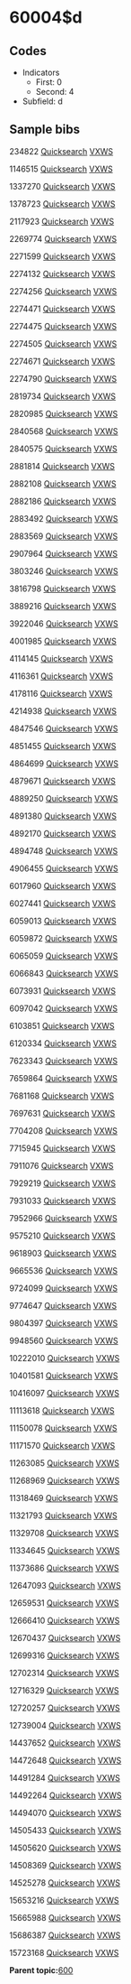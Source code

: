 # 60004$d

## Codes

-   Indicators
    -   First: 0
    -   Second: 4
-   Subfield: d

## Sample bibs

234822 [Quicksearch](https://search.library.yale.edu/catalog/234822) [VXWS](http://prodorbis.library.yale.edu:7014/vxws/GetHoldingsService?bibId=234822)

1146515 [Quicksearch](https://search.library.yale.edu/catalog/1146515) [VXWS](http://prodorbis.library.yale.edu:7014/vxws/GetHoldingsService?bibId=1146515)

1337270 [Quicksearch](https://search.library.yale.edu/catalog/1337270) [VXWS](http://prodorbis.library.yale.edu:7014/vxws/GetHoldingsService?bibId=1337270)

1378723 [Quicksearch](https://search.library.yale.edu/catalog/1378723) [VXWS](http://prodorbis.library.yale.edu:7014/vxws/GetHoldingsService?bibId=1378723)

2117923 [Quicksearch](https://search.library.yale.edu/catalog/2117923) [VXWS](http://prodorbis.library.yale.edu:7014/vxws/GetHoldingsService?bibId=2117923)

2269774 [Quicksearch](https://search.library.yale.edu/catalog/2269774) [VXWS](http://prodorbis.library.yale.edu:7014/vxws/GetHoldingsService?bibId=2269774)

2271599 [Quicksearch](https://search.library.yale.edu/catalog/2271599) [VXWS](http://prodorbis.library.yale.edu:7014/vxws/GetHoldingsService?bibId=2271599)

2274132 [Quicksearch](https://search.library.yale.edu/catalog/2274132) [VXWS](http://prodorbis.library.yale.edu:7014/vxws/GetHoldingsService?bibId=2274132)

2274256 [Quicksearch](https://search.library.yale.edu/catalog/2274256) [VXWS](http://prodorbis.library.yale.edu:7014/vxws/GetHoldingsService?bibId=2274256)

2274471 [Quicksearch](https://search.library.yale.edu/catalog/2274471) [VXWS](http://prodorbis.library.yale.edu:7014/vxws/GetHoldingsService?bibId=2274471)

2274475 [Quicksearch](https://search.library.yale.edu/catalog/2274475) [VXWS](http://prodorbis.library.yale.edu:7014/vxws/GetHoldingsService?bibId=2274475)

2274505 [Quicksearch](https://search.library.yale.edu/catalog/2274505) [VXWS](http://prodorbis.library.yale.edu:7014/vxws/GetHoldingsService?bibId=2274505)

2274671 [Quicksearch](https://search.library.yale.edu/catalog/2274671) [VXWS](http://prodorbis.library.yale.edu:7014/vxws/GetHoldingsService?bibId=2274671)

2274790 [Quicksearch](https://search.library.yale.edu/catalog/2274790) [VXWS](http://prodorbis.library.yale.edu:7014/vxws/GetHoldingsService?bibId=2274790)

2819734 [Quicksearch](https://search.library.yale.edu/catalog/2819734) [VXWS](http://prodorbis.library.yale.edu:7014/vxws/GetHoldingsService?bibId=2819734)

2820985 [Quicksearch](https://search.library.yale.edu/catalog/2820985) [VXWS](http://prodorbis.library.yale.edu:7014/vxws/GetHoldingsService?bibId=2820985)

2840568 [Quicksearch](https://search.library.yale.edu/catalog/2840568) [VXWS](http://prodorbis.library.yale.edu:7014/vxws/GetHoldingsService?bibId=2840568)

2840575 [Quicksearch](https://search.library.yale.edu/catalog/2840575) [VXWS](http://prodorbis.library.yale.edu:7014/vxws/GetHoldingsService?bibId=2840575)

2881814 [Quicksearch](https://search.library.yale.edu/catalog/2881814) [VXWS](http://prodorbis.library.yale.edu:7014/vxws/GetHoldingsService?bibId=2881814)

2882108 [Quicksearch](https://search.library.yale.edu/catalog/2882108) [VXWS](http://prodorbis.library.yale.edu:7014/vxws/GetHoldingsService?bibId=2882108)

2882186 [Quicksearch](https://search.library.yale.edu/catalog/2882186) [VXWS](http://prodorbis.library.yale.edu:7014/vxws/GetHoldingsService?bibId=2882186)

2883492 [Quicksearch](https://search.library.yale.edu/catalog/2883492) [VXWS](http://prodorbis.library.yale.edu:7014/vxws/GetHoldingsService?bibId=2883492)

2883569 [Quicksearch](https://search.library.yale.edu/catalog/2883569) [VXWS](http://prodorbis.library.yale.edu:7014/vxws/GetHoldingsService?bibId=2883569)

2907964 [Quicksearch](https://search.library.yale.edu/catalog/2907964) [VXWS](http://prodorbis.library.yale.edu:7014/vxws/GetHoldingsService?bibId=2907964)

3803246 [Quicksearch](https://search.library.yale.edu/catalog/3803246) [VXWS](http://prodorbis.library.yale.edu:7014/vxws/GetHoldingsService?bibId=3803246)

3816798 [Quicksearch](https://search.library.yale.edu/catalog/3816798) [VXWS](http://prodorbis.library.yale.edu:7014/vxws/GetHoldingsService?bibId=3816798)

3889216 [Quicksearch](https://search.library.yale.edu/catalog/3889216) [VXWS](http://prodorbis.library.yale.edu:7014/vxws/GetHoldingsService?bibId=3889216)

3922046 [Quicksearch](https://search.library.yale.edu/catalog/3922046) [VXWS](http://prodorbis.library.yale.edu:7014/vxws/GetHoldingsService?bibId=3922046)

4001985 [Quicksearch](https://search.library.yale.edu/catalog/4001985) [VXWS](http://prodorbis.library.yale.edu:7014/vxws/GetHoldingsService?bibId=4001985)

4114145 [Quicksearch](https://search.library.yale.edu/catalog/4114145) [VXWS](http://prodorbis.library.yale.edu:7014/vxws/GetHoldingsService?bibId=4114145)

4116361 [Quicksearch](https://search.library.yale.edu/catalog/4116361) [VXWS](http://prodorbis.library.yale.edu:7014/vxws/GetHoldingsService?bibId=4116361)

4178116 [Quicksearch](https://search.library.yale.edu/catalog/4178116) [VXWS](http://prodorbis.library.yale.edu:7014/vxws/GetHoldingsService?bibId=4178116)

4214938 [Quicksearch](https://search.library.yale.edu/catalog/4214938) [VXWS](http://prodorbis.library.yale.edu:7014/vxws/GetHoldingsService?bibId=4214938)

4847546 [Quicksearch](https://search.library.yale.edu/catalog/4847546) [VXWS](http://prodorbis.library.yale.edu:7014/vxws/GetHoldingsService?bibId=4847546)

4851455 [Quicksearch](https://search.library.yale.edu/catalog/4851455) [VXWS](http://prodorbis.library.yale.edu:7014/vxws/GetHoldingsService?bibId=4851455)

4864699 [Quicksearch](https://search.library.yale.edu/catalog/4864699) [VXWS](http://prodorbis.library.yale.edu:7014/vxws/GetHoldingsService?bibId=4864699)

4879671 [Quicksearch](https://search.library.yale.edu/catalog/4879671) [VXWS](http://prodorbis.library.yale.edu:7014/vxws/GetHoldingsService?bibId=4879671)

4889250 [Quicksearch](https://search.library.yale.edu/catalog/4889250) [VXWS](http://prodorbis.library.yale.edu:7014/vxws/GetHoldingsService?bibId=4889250)

4891380 [Quicksearch](https://search.library.yale.edu/catalog/4891380) [VXWS](http://prodorbis.library.yale.edu:7014/vxws/GetHoldingsService?bibId=4891380)

4892170 [Quicksearch](https://search.library.yale.edu/catalog/4892170) [VXWS](http://prodorbis.library.yale.edu:7014/vxws/GetHoldingsService?bibId=4892170)

4894748 [Quicksearch](https://search.library.yale.edu/catalog/4894748) [VXWS](http://prodorbis.library.yale.edu:7014/vxws/GetHoldingsService?bibId=4894748)

4906455 [Quicksearch](https://search.library.yale.edu/catalog/4906455) [VXWS](http://prodorbis.library.yale.edu:7014/vxws/GetHoldingsService?bibId=4906455)

6017960 [Quicksearch](https://search.library.yale.edu/catalog/6017960) [VXWS](http://prodorbis.library.yale.edu:7014/vxws/GetHoldingsService?bibId=6017960)

6027441 [Quicksearch](https://search.library.yale.edu/catalog/6027441) [VXWS](http://prodorbis.library.yale.edu:7014/vxws/GetHoldingsService?bibId=6027441)

6059013 [Quicksearch](https://search.library.yale.edu/catalog/6059013) [VXWS](http://prodorbis.library.yale.edu:7014/vxws/GetHoldingsService?bibId=6059013)

6059872 [Quicksearch](https://search.library.yale.edu/catalog/6059872) [VXWS](http://prodorbis.library.yale.edu:7014/vxws/GetHoldingsService?bibId=6059872)

6065059 [Quicksearch](https://search.library.yale.edu/catalog/6065059) [VXWS](http://prodorbis.library.yale.edu:7014/vxws/GetHoldingsService?bibId=6065059)

6066843 [Quicksearch](https://search.library.yale.edu/catalog/6066843) [VXWS](http://prodorbis.library.yale.edu:7014/vxws/GetHoldingsService?bibId=6066843)

6073931 [Quicksearch](https://search.library.yale.edu/catalog/6073931) [VXWS](http://prodorbis.library.yale.edu:7014/vxws/GetHoldingsService?bibId=6073931)

6097042 [Quicksearch](https://search.library.yale.edu/catalog/6097042) [VXWS](http://prodorbis.library.yale.edu:7014/vxws/GetHoldingsService?bibId=6097042)

6103851 [Quicksearch](https://search.library.yale.edu/catalog/6103851) [VXWS](http://prodorbis.library.yale.edu:7014/vxws/GetHoldingsService?bibId=6103851)

6120334 [Quicksearch](https://search.library.yale.edu/catalog/6120334) [VXWS](http://prodorbis.library.yale.edu:7014/vxws/GetHoldingsService?bibId=6120334)

7623343 [Quicksearch](https://search.library.yale.edu/catalog/7623343) [VXWS](http://prodorbis.library.yale.edu:7014/vxws/GetHoldingsService?bibId=7623343)

7659864 [Quicksearch](https://search.library.yale.edu/catalog/7659864) [VXWS](http://prodorbis.library.yale.edu:7014/vxws/GetHoldingsService?bibId=7659864)

7681168 [Quicksearch](https://search.library.yale.edu/catalog/7681168) [VXWS](http://prodorbis.library.yale.edu:7014/vxws/GetHoldingsService?bibId=7681168)

7697631 [Quicksearch](https://search.library.yale.edu/catalog/7697631) [VXWS](http://prodorbis.library.yale.edu:7014/vxws/GetHoldingsService?bibId=7697631)

7704208 [Quicksearch](https://search.library.yale.edu/catalog/7704208) [VXWS](http://prodorbis.library.yale.edu:7014/vxws/GetHoldingsService?bibId=7704208)

7715945 [Quicksearch](https://search.library.yale.edu/catalog/7715945) [VXWS](http://prodorbis.library.yale.edu:7014/vxws/GetHoldingsService?bibId=7715945)

7911076 [Quicksearch](https://search.library.yale.edu/catalog/7911076) [VXWS](http://prodorbis.library.yale.edu:7014/vxws/GetHoldingsService?bibId=7911076)

7929219 [Quicksearch](https://search.library.yale.edu/catalog/7929219) [VXWS](http://prodorbis.library.yale.edu:7014/vxws/GetHoldingsService?bibId=7929219)

7931033 [Quicksearch](https://search.library.yale.edu/catalog/7931033) [VXWS](http://prodorbis.library.yale.edu:7014/vxws/GetHoldingsService?bibId=7931033)

7952966 [Quicksearch](https://search.library.yale.edu/catalog/7952966) [VXWS](http://prodorbis.library.yale.edu:7014/vxws/GetHoldingsService?bibId=7952966)

9575210 [Quicksearch](https://search.library.yale.edu/catalog/9575210) [VXWS](http://prodorbis.library.yale.edu:7014/vxws/GetHoldingsService?bibId=9575210)

9618903 [Quicksearch](https://search.library.yale.edu/catalog/9618903) [VXWS](http://prodorbis.library.yale.edu:7014/vxws/GetHoldingsService?bibId=9618903)

9665536 [Quicksearch](https://search.library.yale.edu/catalog/9665536) [VXWS](http://prodorbis.library.yale.edu:7014/vxws/GetHoldingsService?bibId=9665536)

9724099 [Quicksearch](https://search.library.yale.edu/catalog/9724099) [VXWS](http://prodorbis.library.yale.edu:7014/vxws/GetHoldingsService?bibId=9724099)

9774647 [Quicksearch](https://search.library.yale.edu/catalog/9774647) [VXWS](http://prodorbis.library.yale.edu:7014/vxws/GetHoldingsService?bibId=9774647)

9804397 [Quicksearch](https://search.library.yale.edu/catalog/9804397) [VXWS](http://prodorbis.library.yale.edu:7014/vxws/GetHoldingsService?bibId=9804397)

9948560 [Quicksearch](https://search.library.yale.edu/catalog/9948560) [VXWS](http://prodorbis.library.yale.edu:7014/vxws/GetHoldingsService?bibId=9948560)

10222010 [Quicksearch](https://search.library.yale.edu/catalog/10222010) [VXWS](http://prodorbis.library.yale.edu:7014/vxws/GetHoldingsService?bibId=10222010)

10401581 [Quicksearch](https://search.library.yale.edu/catalog/10401581) [VXWS](http://prodorbis.library.yale.edu:7014/vxws/GetHoldingsService?bibId=10401581)

10416097 [Quicksearch](https://search.library.yale.edu/catalog/10416097) [VXWS](http://prodorbis.library.yale.edu:7014/vxws/GetHoldingsService?bibId=10416097)

11113618 [Quicksearch](https://search.library.yale.edu/catalog/11113618) [VXWS](http://prodorbis.library.yale.edu:7014/vxws/GetHoldingsService?bibId=11113618)

11150078 [Quicksearch](https://search.library.yale.edu/catalog/11150078) [VXWS](http://prodorbis.library.yale.edu:7014/vxws/GetHoldingsService?bibId=11150078)

11171570 [Quicksearch](https://search.library.yale.edu/catalog/11171570) [VXWS](http://prodorbis.library.yale.edu:7014/vxws/GetHoldingsService?bibId=11171570)

11263085 [Quicksearch](https://search.library.yale.edu/catalog/11263085) [VXWS](http://prodorbis.library.yale.edu:7014/vxws/GetHoldingsService?bibId=11263085)

11268969 [Quicksearch](https://search.library.yale.edu/catalog/11268969) [VXWS](http://prodorbis.library.yale.edu:7014/vxws/GetHoldingsService?bibId=11268969)

11318469 [Quicksearch](https://search.library.yale.edu/catalog/11318469) [VXWS](http://prodorbis.library.yale.edu:7014/vxws/GetHoldingsService?bibId=11318469)

11321793 [Quicksearch](https://search.library.yale.edu/catalog/11321793) [VXWS](http://prodorbis.library.yale.edu:7014/vxws/GetHoldingsService?bibId=11321793)

11329708 [Quicksearch](https://search.library.yale.edu/catalog/11329708) [VXWS](http://prodorbis.library.yale.edu:7014/vxws/GetHoldingsService?bibId=11329708)

11334645 [Quicksearch](https://search.library.yale.edu/catalog/11334645) [VXWS](http://prodorbis.library.yale.edu:7014/vxws/GetHoldingsService?bibId=11334645)

11373686 [Quicksearch](https://search.library.yale.edu/catalog/11373686) [VXWS](http://prodorbis.library.yale.edu:7014/vxws/GetHoldingsService?bibId=11373686)

12647093 [Quicksearch](https://search.library.yale.edu/catalog/12647093) [VXWS](http://prodorbis.library.yale.edu:7014/vxws/GetHoldingsService?bibId=12647093)

12659531 [Quicksearch](https://search.library.yale.edu/catalog/12659531) [VXWS](http://prodorbis.library.yale.edu:7014/vxws/GetHoldingsService?bibId=12659531)

12666410 [Quicksearch](https://search.library.yale.edu/catalog/12666410) [VXWS](http://prodorbis.library.yale.edu:7014/vxws/GetHoldingsService?bibId=12666410)

12670437 [Quicksearch](https://search.library.yale.edu/catalog/12670437) [VXWS](http://prodorbis.library.yale.edu:7014/vxws/GetHoldingsService?bibId=12670437)

12699316 [Quicksearch](https://search.library.yale.edu/catalog/12699316) [VXWS](http://prodorbis.library.yale.edu:7014/vxws/GetHoldingsService?bibId=12699316)

12702314 [Quicksearch](https://search.library.yale.edu/catalog/12702314) [VXWS](http://prodorbis.library.yale.edu:7014/vxws/GetHoldingsService?bibId=12702314)

12716329 [Quicksearch](https://search.library.yale.edu/catalog/12716329) [VXWS](http://prodorbis.library.yale.edu:7014/vxws/GetHoldingsService?bibId=12716329)

12720257 [Quicksearch](https://search.library.yale.edu/catalog/12720257) [VXWS](http://prodorbis.library.yale.edu:7014/vxws/GetHoldingsService?bibId=12720257)

12739004 [Quicksearch](https://search.library.yale.edu/catalog/12739004) [VXWS](http://prodorbis.library.yale.edu:7014/vxws/GetHoldingsService?bibId=12739004)

14437652 [Quicksearch](https://search.library.yale.edu/catalog/14437652) [VXWS](http://prodorbis.library.yale.edu:7014/vxws/GetHoldingsService?bibId=14437652)

14472648 [Quicksearch](https://search.library.yale.edu/catalog/14472648) [VXWS](http://prodorbis.library.yale.edu:7014/vxws/GetHoldingsService?bibId=14472648)

14491284 [Quicksearch](https://search.library.yale.edu/catalog/14491284) [VXWS](http://prodorbis.library.yale.edu:7014/vxws/GetHoldingsService?bibId=14491284)

14492264 [Quicksearch](https://search.library.yale.edu/catalog/14492264) [VXWS](http://prodorbis.library.yale.edu:7014/vxws/GetHoldingsService?bibId=14492264)

14494070 [Quicksearch](https://search.library.yale.edu/catalog/14494070) [VXWS](http://prodorbis.library.yale.edu:7014/vxws/GetHoldingsService?bibId=14494070)

14505433 [Quicksearch](https://search.library.yale.edu/catalog/14505433) [VXWS](http://prodorbis.library.yale.edu:7014/vxws/GetHoldingsService?bibId=14505433)

14505620 [Quicksearch](https://search.library.yale.edu/catalog/14505620) [VXWS](http://prodorbis.library.yale.edu:7014/vxws/GetHoldingsService?bibId=14505620)

14508369 [Quicksearch](https://search.library.yale.edu/catalog/14508369) [VXWS](http://prodorbis.library.yale.edu:7014/vxws/GetHoldingsService?bibId=14508369)

14525278 [Quicksearch](https://search.library.yale.edu/catalog/14525278) [VXWS](http://prodorbis.library.yale.edu:7014/vxws/GetHoldingsService?bibId=14525278)

15653216 [Quicksearch](https://search.library.yale.edu/catalog/15653216) [VXWS](http://prodorbis.library.yale.edu:7014/vxws/GetHoldingsService?bibId=15653216)

15665988 [Quicksearch](https://search.library.yale.edu/catalog/15665988) [VXWS](http://prodorbis.library.yale.edu:7014/vxws/GetHoldingsService?bibId=15665988)

15686387 [Quicksearch](https://search.library.yale.edu/catalog/15686387) [VXWS](http://prodorbis.library.yale.edu:7014/vxws/GetHoldingsService?bibId=15686387)

15723168 [Quicksearch](https://search.library.yale.edu/catalog/15723168) [VXWS](http://prodorbis.library.yale.edu:7014/vxws/GetHoldingsService?bibId=15723168)

**Parent topic:**[600](../../tags/600/600.md)

